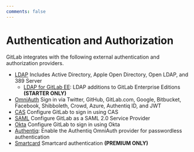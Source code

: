 ```yaml
---
comments: false
---
```


# Authentication and Authorization

GitLab integrates with the following external authentication and authorization
providers.

- [LDAP](ldap.md) Includes Active Directory, Apple Open Directory, Open LDAP,
  and 389 Server
  - [LDAP for GitLab EE](ldap-ee.md): LDAP additions to GitLab Enterprise Editions **(STARTER ONLY)**
- [OmniAuth](../../integration/omniauth.md) Sign in via Twitter, GitHub, GitLab.com, Google,
  Bitbucket, Facebook, Shibboleth, Crowd, Azure, Authentiq ID, and JWT
- [CAS](../../integration/cas.md) Configure GitLab to sign in using CAS
- [SAML](../../integration/saml.md) Configure GitLab as a SAML 2.0 Service Provider
- [Okta](okta.md) Configure GitLab to sign in using Okta
- [Authentiq](authentiq.md): Enable the Authentiq OmniAuth provider for passwordless authentication
- [Smartcard](smartcard.md) Smartcard authentication **(PREMIUM ONLY)**
